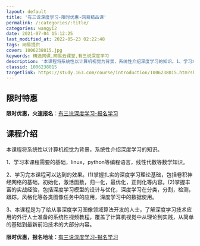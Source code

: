 ```yaml
---
layout: default
title: '有三说深度学习-限时优惠-网易精品课'
permalink: /:categories/:title/
categories: wangyi2
date: 2021-07-04 15:12:25
last_modified_at: 2022-05-23 02:22:48
tags: 网易提供
cover: 1006238015.jpg
keywords: 精选网课,网易云课堂,有三说深度学习
description: '本课程将系统性以计算机视觉为背景，系统性介绍深度学习的知识。1、学习本课程需要的基础，linux，python等编程语言'
classid: 1006238015
targetlink: https://study.163.com/course/introduction/1006238015.htm?share=1&shareId=1025206652&utm_campaign=share&utm_medium=iphoneShare&utm_source=&utm_u=1025206652
---
```


## 限时特惠

**限时优惠，火速报名**：[有三说深度学习-报名学习](https://study.163.com/course/introduction/1006238015.htm?share=1&shareId=1025206652&utm_campaign=share&utm_medium=iphoneShare&utm_source=&utm_u=1025206652)

## 课程介绍

本课程将系统性以计算机视觉为背景，系统性介绍深度学习的知识。

1、学习本课程需要的基础，linux，python等编程语言，线性代数等数学知识。

2、学习完本课程可以达到的效果。(1)掌握扎实的深度学习理论基础，包括卷积神经网络的基础，初始化，激活函数，归一化，最优化，正则化等内容。(2)掌握丰富的实战经验，包括深度学习模型的设计与优化，深度学习在分类，分割，检测，跟踪，风格化等各类图像任务中的应用，深度学习中的数据使用。

3、本课程是为了给从事深度学习图像领域算法开发的人士，了解深度学习技术应用的外行人士准备的系统性视频教程，覆盖了计算机视觉中从理论到实践，从简单的基础到最新前沿技术的大部分内容。

**限时优惠，报名地址**：[有三说深度学习-报名学习](https://study.163.com/course/introduction/1006238015.htm?share=1&shareId=1025206652&utm_campaign=share&utm_medium=iphoneShare&utm_source=&utm_u=1025206652)

